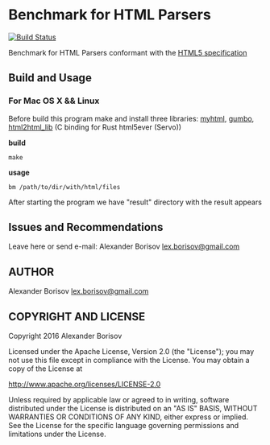 # Benchmark for HTML Parsers

[![Build Status](https://travis-ci.org/lexborisov/benchmark-html-persers.svg?branch=master)](https://travis-ci.org/lexborisov/benchmark-html-persers)

Benchmark for HTML Parsers conformant with the [HTML5 specification]

## Build and Usage

### For Mac OS X && Linux

Before build this program make and install three libraries: [myhtml], [gumbo], [html2html_lib] (C binding for Rust html5ever (Servo))

**build**
```shell
make
```

**usage**
```shell
bm /path/to/dir/with/html/files
```

After starting the program we have "result" directory with the result appears


## Issues and Recommendations

Leave here or send e-mail: Alexander Borisov <lex.borisov@gmail.com>


## AUTHOR

Alexander Borisov <lex.borisov@gmail.com>

## COPYRIGHT AND LICENSE

Copyright 2016 Alexander Borisov

Licensed under the Apache License, Version 2.0 (the "License"); you may not use this file except in compliance with the License.
You may obtain a copy of the License at

http://www.apache.org/licenses/LICENSE-2.0

Unless required by applicable law or agreed to in writing, software distributed under the License is distributed on an "AS IS" BASIS, WITHOUT WARRANTIES OR CONDITIONS OF ANY KIND, either express or implied.
See the License for the specific language governing permissions and limitations under the License.


[HTML5 specification]: https://html.spec.whatwg.org/multipage/
[myhtml]: https://github.com/lexborisov/myhtml
[gumbo]: https://github.com/google/gumbo-parser
[html2html_lib]: https://github.com/swizard0/html2html_lib


